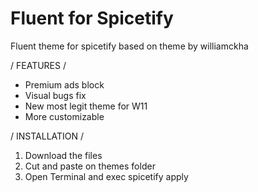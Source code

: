 # Fluent for Spicetify

Fluent theme for spicetify based on theme by williamckha

/ FEATURES /

- Premium ads block
- Visual bugs fix
- New most legit theme for W11
- More customizable

/ INSTALLATION /

1. Download the files
2. Cut and paste on themes folder
3. Open Terminal and exec spicetify apply
